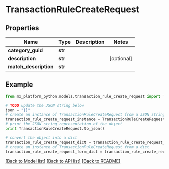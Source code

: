 # TransactionRuleCreateRequest


## Properties
Name | Type | Description | Notes
------------ | ------------- | ------------- | -------------
**category_guid** | **str** |  | 
**description** | **str** |  | [optional] 
**match_description** | **str** |  | 

## Example

```python
from mx_platform_python.models.transaction_rule_create_request import TransactionRuleCreateRequest

# TODO update the JSON string below
json = "{}"
# create an instance of TransactionRuleCreateRequest from a JSON string
transaction_rule_create_request_instance = TransactionRuleCreateRequest.from_json(json)
# print the JSON string representation of the object
print TransactionRuleCreateRequest.to_json()

# convert the object into a dict
transaction_rule_create_request_dict = transaction_rule_create_request_instance.to_dict()
# create an instance of TransactionRuleCreateRequest from a dict
transaction_rule_create_request_form_dict = transaction_rule_create_request.from_dict(transaction_rule_create_request_dict)
```
[[Back to Model list]](../README.md#documentation-for-models) [[Back to API list]](../README.md#documentation-for-api-endpoints) [[Back to README]](../README.md)


